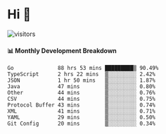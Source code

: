 # Hi 👋
 
![visitors](https://visitor-badge.glitch.me/badge?page_id=sorcererxw.sorcererx)

#### 📊 Monthly Development Breakdown

<!--START_SECTION:waka-->
```text
Go              88 hrs 53 mins █████████▒ 90.49%
TypeScript      2 hrs 22 mins  ▒░░░░░░░░░ 2.42%
JSON            1 hr 50 mins   ▒░░░░░░░░░ 1.87%
Java            47 mins        ▒░░░░░░░░░ 0.80%
Other           44 mins        ▒░░░░░░░░░ 0.76%
CSV             44 mins        ▒░░░░░░░░░ 0.75%
Protocol Buffer 43 mins        ▒░░░░░░░░░ 0.74%
XML             41 mins        ▒░░░░░░░░░ 0.71%
YAML            29 mins        ▒░░░░░░░░░ 0.50%
Git Config      20 mins        ▒░░░░░░░░░ 0.34%
```
<!--END_SECTION:waka-->
